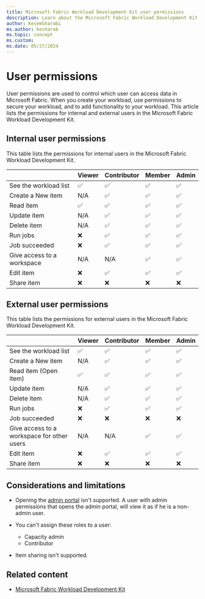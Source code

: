 ```yaml
---
title: Microsoft Fabric Workload Development Kit user permissions
description: Learn about the Microsoft Fabric Workload Development Kit user permissions and review a list of permissions for internal and external users.
author: KesemSharabi
ms.author: kesharab
ms.topic: concept
ms.custom:
ms.date: 05/27/2024
---
```


# User permissions

User permissions are used to control which user can access data in Microsoft Fabric. When you create your workload, use permissions to secure your workload, and to add functionality to your workload. This article lists the permissions for internal and external users in the Microsoft Fabric Workload Development Kit.

## Internal user permissions

This table lists the permissions for internal users in the Microsoft Fabric Workload Development Kit.

|  | Viewer | Contributor | Member | Admin |
|--|--|--|--|--|
| See the workload list | &#x2705; | &#x2705; | &#x2705; | &#x2705; |
| Create a New item | N/A | &#x2705; | &#x2705; | &#x2705; |
| Read item | &#x2705; | &#x2705; | &#x2705; | &#x2705; |
| Update item | N/A | &#x2705; | &#x2705; | &#x2705; |
| Delete item | N/A | &#x2705; | &#x2705; | &#x2705; |
| Run jobs | &#x274C; | &#x2705; | &#x2705; | &#x2705; |
| Job succeeded | &#x274C; | &#x2705; | &#x2705; | &#x2705; |
| Give access to a workspace | N/A | N/A | &#x2705; | &#x2705; |
| Edit item | &#x274C; | &#x2705; | &#x2705; | &#x2705; |
| Share item | &#x274C; | &#x274C; | &#x274C; | &#x274C; |

## External user permissions

This table lists the permissions for external users in the Microsoft Fabric Workload Development Kit.

|  | Viewer | Contributor | Member | Admin |
|--|--|--|--|--|
| See the workload list |&#x2705;|&#x2705;|&#x2705;|&#x2705;|
| Create a New item |N/A|&#x2705;|&#x2705;|&#x2705;|
| Read item (Open item) |&#x2705;|&#x2705;|&#x2705;|&#x2705;|
| Update item |N/A|&#x2705;|&#x2705;|&#x2705;|
| Delete item |N/A|&#x2705;|&#x2705;|&#x2705;|
| Run jobs |&#x274C;|&#x2705;|&#x2705;|&#x2705;|
| Job succeeded |&#x274C;|&#x274C;|&#x274C;|&#x274C;|
| Give access to a workspace for other users |N/A|N/A|&#x2705;|&#x2705;|
| Edit item |&#x274C;|&#x2705;|&#x2705;|&#x2705;|
| Share item |&#x274C;|&#x274C;|&#x274C;|&#x274C;|

## Considerations and limitations

* Opening the [admin portal](../admin/admin-center.md) isn't supported. A user with admin permissions that opens the admin portal, will view it as if he is a non-admin user.

* You can't assign these roles to a user:
    * Capacity admin
    * Contributor

* Item sharing isn't supported.

## Related content

* [Microsoft Fabric Workload Development Kit](development-kit-overview.md)
